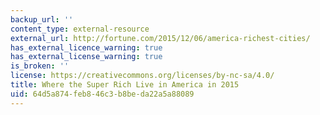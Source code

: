 ```yaml
---
backup_url: ''
content_type: external-resource
external_url: http://fortune.com/2015/12/06/america-richest-cities/
has_external_licence_warning: true
has_external_license_warning: true
is_broken: ''
license: https://creativecommons.org/licenses/by-nc-sa/4.0/
title: Where the Super Rich Live in America in 2015
uid: 64d5a874-feb8-46c3-b8be-da22a5a88089
---
```

